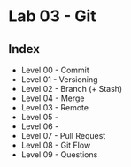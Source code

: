 # Lab 03 - Git

## Index

- Level 00 - Commit
- Level 01 - Versioning
- Level 02 - Branch (+ Stash)
- Level 04 - Merge
- Level 03 - Remote
- Level 05 -
- Level 06 -
- Level 07 - Pull Request
- Level 08 - Git Flow
- Level 09 - Questions
